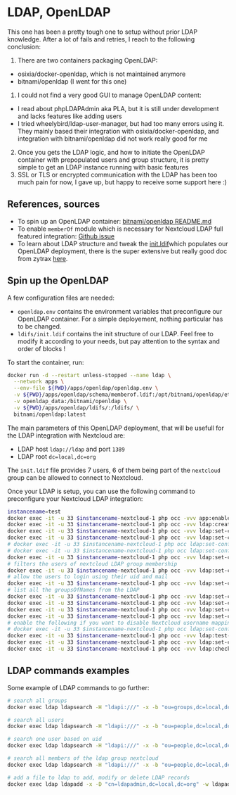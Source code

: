 # LDAP, OpenLDAP

This one has been a pretty tough one to setup without prior LDAP knowledge.
After a lot of fails and retries, I reach to the following conclusion:
1. There are two containers packaging OpenLDAP:
  - osixia/docker-openldap, which is not maintained anymore
  - bitnami/openldap (I went for this one)
1. I could not find a very good GUI to manage OpenLDAP content:
  - I read about phpLDAPAdmin aka PLA, but it is still under development and lacks features like adding users
  - I tried wheelybird/ldap-user-manager, but had too many errors using it. They mainly based their integration with osixia/docker-openldap, and integration with bitnami/openldap did not work really good for me
2. Once you gets the LDAP logic, and how to initiate the OpenLDAP container with prepopulated users and group structure, it is pretty simple to get an LDAP instance running with basic features
3. SSL or TLS or encrypted communication with the LDAP has been too much pain for now, I gave up, but happy to receive some support here :)

## References, sources

- To spin up an OpenLDAP container: [bitnami/openldap README.md](https://github.com/bitnami/containers/blob/6aef6d10866d3677da0a006be5f323307030781b/bitnami/openldap/README.md)
- To enable `memberOf` module which is necessary for Nextcloud LDAP full featured integration: [Github issue](https://github.com/bitnami/containers/issues/982#issuecomment-1220354408)
- To learn about LDAP structure and tweak the [init.ldif](./ldifs/init.ldif)which populates our OpenLDAP deployment, there is the super extensive but really good doc from zytrax [here](https://www.zytrax.com/books/ldap/ch5/step2.html).

## Spin up the OpenLDAP

A few configuration files are needed:
- `openldap.env` contains the environment variables that preconfigure our OpenLDAP container. For a simple deployement, nothing particular has to be changed.
- `ldifs/init.ldif` contains the init structure of our LDAP. Feel free to modify it according to your needs, but pay attention to the syntax and order of blocks !

To start the container, run:
```sh
docker run -d --restart unless-stopped --name ldap \
  --network apps \
  --env-file ${PWD}/apps/openldap/openldap.env \
  -v ${PWD}/apps/openldap/schema/memberof.ldif:/opt/bitnami/openldap/etc/schema/memberof.ldif \
  -v openldap_data:/bitnami/openldap \
  -v ${PWD}/apps/openldap/ldifs/:/ldifs/ \
  bitnami/openldap:latest
```

The main parameters of this OpenLDAP deployment, that will be usefull for the LDAP integration with Nextcloud are:
- LDAP host `ldap://ldap` and port `1389`
- LDAP root `dc=local,dc=org`

The `init.ldif` file provides 7 users, 6 of them being part of the `nextcloud` group can be allowed to connect to Nextcloud.

Once your LDAP is setup, you can use the following command to preconfigure your Nextcloud LDAP integration:

```sh
instancename=test
docker exec -it -u 33 $instancename-nextcloud-1 php occ -vvv app:enable user_ldap
docker exec -it -u 33 $instancename-nextcloud-1 php occ -vvv ldap:create-empty-config
docker exec -it -u 33 $instancename-nextcloud-1 php occ -vvv ldap:set-config s01 ldap_host 'ldap://ldap'
docker exec -it -u 33 $instancename-nextcloud-1 php occ -vvv ldap:set-config s01 ldap_port '1389'
# docker exec -it -u 33 $instancename-nextcloud-1 php occ ldap:set-config s01 ldap_dn 'cn=ldapconector,ou=users,dc=nextcloud,dc=com'
# docker exec -it -u 33 $instancename-nextcloud-1 php occ ldap:set-config s01 ldap_agent_password 'ldapconector'
docker exec -it -u 33 $instancename-nextcloud-1 php occ -vvv ldap:set-config s01 ldap_base 'dc=local,dc=org'
# filters the users of nextcloud LDAP group membership
docker exec -it -u 33 $instancename-nextcloud-1 php occ -vvv ldap:set-config s01 ldapUserFilter '(&(|(objectclass=inetOrgPerson))(|(memberof=cn=nextcloud,ou=groups,dc=local,dc=org)))'
# allow the users to login using their uid and mail
docker exec -it -u 33 $instancename-nextcloud-1 php occ -vvv ldap:set-config s01 ldapLoginFilter '(&(&(|(objectclass=inetOrgPerson))(|(memberof=cn=nextcloud,ou=groups,dc=local,dc=org)))(|(uid=%uid)(|(mailPrimaryAddress=%uid)(mail=%uid))(|(uid=%uid))))'
# list all the groupsOfNames from the LDAP
docker exec -it -u 33 $instancename-nextcloud-1 php occ -vvv ldap:set-config s01 ldapGroupFilter '(&(|(objectclass=groupOfNames)))'
docker exec -it -u 33 $instancename-nextcloud-1 php occ -vvv ldap:set-config s01 ldapGroupDisplayName 'cn'
docker exec -it -u 33 $instancename-nextcloud-1 php occ -vvv ldap:set-config s01 ldapUserDisplayName 'uid'
docker exec -it -u 33 $instancename-nextcloud-1 php occ -vvv ldap:set-config s01 ldapEmailAttribute 'mail'
# enable the following if you want to disable Nextcloud username mapping on LDAP uuid which is a non-sense character string. However, if you happen to disconnect and reconnect your ldap, that might mess with usernames :)
# docker exec -it -u 33 $instancename-nextcloud-1 php occ ldap:set-config s01 ldapExpertUsernameAttr 'uid'
docker exec -it -u 33 $instancename-nextcloud-1 php occ -vvv ldap:test-config s01
docker exec -it -u 33 $instancename-nextcloud-1 php occ -vvv ldap:set-config s01 ldapConfigurationActive '1'
docker exec -it -u 33 $instancename-nextcloud-1 php occ -vvv ldap:check-group --update nextcloud
```


## LDAP commands examples

Some example of LDAP commands to go further:

```sh
# search all groups
docker exec ldap ldapsearch -H "ldapi:///" -x -b "ou=groups,dc=local,dc=org"

# search all users
docker exec ldap ldapsearch -H "ldapi:///" -x -b "ou=people,dc=local,dc=org"

# search one user based on uid
docker exec ldap ldapsearch -H "ldapi:///" -x -b "ou=people,dc=local,dc=org" "(uid=alice)"

# search all members of the ldap group nextcloud
docker exec ldap ldapsearch -H "ldapi:///" -x -b "ou=people,dc=local,dc=org" "(memberof=cn=nextcloud,ou=groups,dc=local,dc=org)"

# add a file to ldap to add, modify or delete LDAP records
docker exec ldap ldapadd -x -D "cn=ldapadmin,dc=local,dc=org" -w ldapadmin -H "ldapi:///" -f /postldifs/init.ldif
```

